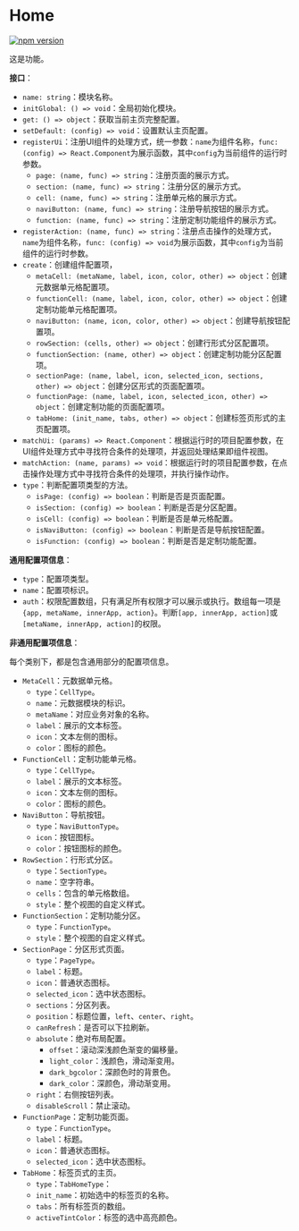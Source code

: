 # Home

[![npm version](https://img.shields.io/npm/v/@hecom/home.svg?style=flat)](https://www.npmjs.com/package/@hecom/home)

这是功能。

**接口**：

* `name: string`：模块名称。
* `initGlobal: () => void`：全局初始化模块。
* `get: () => object`：获取当前主页完整配置。
* `setDefault: (config) => void`：设置默认主页配置。
* `registerUi`：注册UI组件的处理方式，统一参数：`name`为组件名称，`func: (config) => React.Component`为展示函数，其中`config`为当前组件的运行时参数。
  * `page: (name, func) => string`：注册页面的展示方式。
  * `section: (name, func) => string`：注册分区的展示方式。
  * `cell: (name, func) => string`：注册单元格的展示方式。
  * `naviButton: (name, func) => string`：注册导航按钮的展示方式。
  * `function: (name, func) => string`：注册定制功能组件的展示方式。
* `registerAction: (name, func) => string`：注册点击操作的处理方式，`name`为组件名称，`func: (config) => void`为展示函数，其中`config`为当前组件的运行时参数。
* `create`：创建组件配置项，
  * `metaCell: (metaName, label, icon, color, other) => object`：创建元数据单元格配置项。
  * `functionCell: (name, label, icon, color, other) => object`：创建定制功能单元格配置项。
  * `naviButton: (name, icon, color, other) => object`：创建导航按钮配置项。
  * `rowSection: (cells, other) => object`：创建行形式分区配置项。
  * `functionSection: (name, other) => object`：创建定制功能分区配置项。
  * `sectionPage: (name, label, icon, selected_icon, sections, other) => object`：创建分区形式的页面配置项。
  * `functionPage: (name, label, icon, selected_icon, other) => object`：创建定制功能的页面配置项。
  * `tabHome: (init_name, tabs, other) => object`：创建标签页形式的主页配置项。
* `matchUi: (params) => React.Component`：根据运行时的项目配置参数，在UI组件处理方式中寻找符合条件的处理项，并返回处理结果即组件视图。
* `matchAction: (name, params) => void`：根据运行时的项目配置参数，在点击操作处理方式中寻找符合条件的处理项，并执行操作动作。
* `type`：判断配置项类型的方法。
  * `isPage: (config) => boolean`：判断是否是页面配置。
  * `isSection: (config) => boolean`：判断是否是分区配置。
  * `isCell: (config) => boolean`：判断是否是单元格配置。
  * `isNaviButton: (config) => boolean`：判断是否是导航按钮配置。
  * `isFunction: (config) => boolean`：判断是否是定制功能配置。

**通用配置项信息**：

* `type`：配置项类型。
* `name`：配置项标识。
* `auth`：权限配置数组，只有满足所有权限才可以展示或执行。数组每一项是`{app, metaName, innerApp, action}`。判断`[app, innerApp, action]`或`[metaName, innerApp, action]`的权限。

**非通用配置项信息**：

每个类别下，都是包含通用部分的配置项信息。

* `MetaCell`：元数据单元格。
  * `type`：`CellType`。
  * `name`：元数据模块的标识。
  * `metaName`：对应业务对象的名称。
  * `label`：展示的文本标签。
  * `icon`：文本左侧的图标。
  * `color`：图标的颜色。
* `FunctionCell`：定制功能单元格。
  * `type`：`CellType`。
  * `label`：展示的文本标签。
  * `icon`：文本左侧的图标。
  * `color`：图标的颜色。
* `NaviButton`：导航按钮。
  * `type`：`NaviButtonType`。
  * `icon`：按钮图标。
  * `color`：按钮图标的颜色。
* `RowSection`：行形式分区。
  * `type`：`SectionType`。
  * `name`：空字符串。
  * `cells`：包含的单元格数组。
  * `style`：整个视图的自定义样式。
* `FunctionSection`：定制功能分区。
  * `type`：`FunctionType`。
  * `style`：整个视图的自定义样式。
* `SectionPage`：分区形式页面。
  * `type`：`PageType`。
  * `label`：标题。
  * `icon`：普通状态图标。
  * `selected_icon`：选中状态图标。
  * `sections`：分区列表。
  * `position`：标题位置，`left`、`center`、`right`。
  * `canRefresh`：是否可以下拉刷新。
  * `absolute`：绝对布局配置。
    * `offset`：滚动深浅颜色渐变的偏移量。
    * `light_color`：浅颜色，滑动渐变用。
    * `dark_bgcolor`：深颜色时的背景色。
    * `dark_color`：深颜色，滑动渐变用。
  * `right`：右侧按钮列表。
  * `disableScroll`：禁止滚动。
* `FunctionPage`：定制功能页面。
  * `type`：`FunctionType`。
  * `label`：标题。
  * `icon`：普通状态图标。
  * `selected_icon`：选中状态图标。
* `TabHome`：标签页式的主页。
  * `type`：`TabHomeType`：
  * `init_name`：初始选中的标签页的名称。
  * `tabs`：所有标签页的数组。
  * `activeTintColor`：标签的选中高亮颜色。